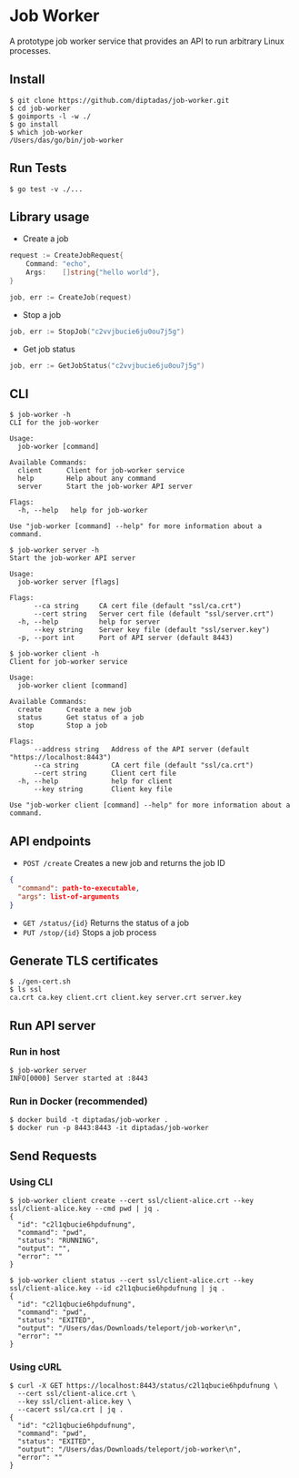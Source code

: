 # Job Worker

A prototype job worker service that provides an API to run arbitrary Linux processes.

## Install

```shell
$ git clone https://github.com/diptadas/job-worker.git
$ cd job-worker
$ goimports -l -w ./
$ go install
$ which job-worker
/Users/das/go/bin/job-worker
```

## Run Tests

```shell
$ go test -v ./...
```

## Library usage

- Create a job

```go
request := CreateJobRequest{
    Command: "echo",
    Args:    []string{"hello world"},
}

job, err := CreateJob(request)
```

- Stop a job

```go
job, err := StopJob("c2vvjbucie6ju0ou7j5g")
```

- Get job status

```go
job, err := GetJobStatus("c2vvjbucie6ju0ou7j5g")
```

## CLI

```shell
$ job-worker -h
CLI for the job-worker

Usage:
  job-worker [command]

Available Commands:
  client      Client for job-worker service
  help        Help about any command
  server      Start the job-worker API server

Flags:
  -h, --help   help for job-worker

Use "job-worker [command] --help" for more information about a command.
```

```shell
$ job-worker server -h
Start the job-worker API server

Usage:
  job-worker server [flags]

Flags:
      --ca string     CA cert file (default "ssl/ca.crt")
      --cert string   Server cert file (default "ssl/server.crt")
  -h, --help          help for server
      --key string    Server key file (default "ssl/server.key")
  -p, --port int      Port of API server (default 8443)
```

```shell
$ job-worker client -h
Client for job-worker service

Usage:
  job-worker client [command]

Available Commands:
  create      Create a new job
  status      Get status of a job
  stop        Stop a job

Flags:
      --address string   Address of the API server (default "https://localhost:8443")
      --ca string        CA cert file (default "ssl/ca.crt")
      --cert string      Client cert file
  -h, --help             help for client
      --key string       Client key file

Use "job-worker client [command] --help" for more information about a command.
```

## API endpoints

- `POST /create` Creates a new job and returns the job ID

```json
{
  "command": path-to-executable,
  "args": list-of-arguments
}
```

- `GET /status/{id}` Returns the status of a job
- `PUT /stop/{id}` Stops a job process

## Generate TLS certificates

```shell
$ ./gen-cert.sh
$ ls ssl
ca.crt ca.key client.crt client.key server.crt server.key
```

## Run API server

### Run in host

```shell
$ job-worker server
INFO[0000] Server started at :8443
```

### Run in Docker (recommended)

```shell
$ docker build -t diptadas/job-worker .
$ docker run -p 8443:8443 -it diptadas/job-worker
```

## Send Requests

### Using CLI

```shell
$ job-worker client create --cert ssl/client-alice.crt --key ssl/client-alice.key --cmd pwd | jq .
{
  "id": "c2l1qbucie6hpdufnung",
  "command": "pwd",
  "status": "RUNNING",
  "output": "",
  "error": ""
}

$ job-worker client status --cert ssl/client-alice.crt --key ssl/client-alice.key --id c2l1qbucie6hpdufnung | jq .
{
  "id": "c2l1qbucie6hpdufnung",
  "command": "pwd",
  "status": "EXITED",
  "output": "/Users/das/Downloads/teleport/job-worker\n",
  "error": ""
}
```

### Using cURL

```shell
$ curl -X GET https://localhost:8443/status/c2l1qbucie6hpdufnung \
  --cert ssl/client-alice.crt \
  --key ssl/client-alice.key \
  --cacert ssl/ca.crt | jq .
{
  "id": "c2l1qbucie6hpdufnung",
  "command": "pwd",
  "status": "EXITED",
  "output": "/Users/das/Downloads/teleport/job-worker\n",
  "error": ""
}
```
